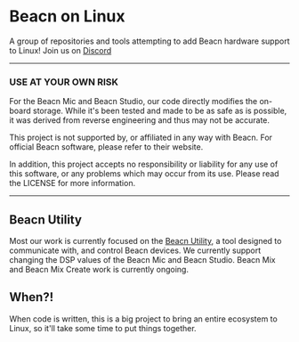 # Beacn on Linux

A group of repositories and tools attempting to add Beacn hardware support to Linux! Join us on [Discord](https://discord.gg/PdsscuEhMh)

***

### USE AT YOUR OWN RISK

For the Beacn Mic and Beacn Studio, our code directly modifies the on-board storage. While it's been tested and made to be as safe as
is possible, it was derived from reverse engineering and thus may not be accurate.

This project is not supported by, or affiliated in any way with Beacn. For official Beacn software, please refer
to their website.

In addition, this project accepts no responsibility or liability for any use of this software, or any problems
which may occur from its use. Please read the LICENSE for more information.

***

## Beacn Utility
Most our work is currently focused on the [Beacn Utility](https://github.com/beacn-on-linux/beacn-utility), a tool designed to
communicate with, and control Beacn devices. We currently support changing the DSP values of the Beacn Mic and Beacn Studio. Beacn
Mix and Beacn Mix Create work is currently ongoing.

## When?!
When code is written, this is a big project to bring an entire ecosystem to Linux, so it'll take some time to put things together.
